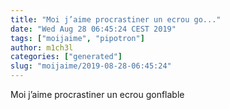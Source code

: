 ```yaml
---
title: "Moi j’aime procrastiner un ecrou go..."
date: "Wed Aug 28 06:45:24 CEST 2019"
tags: ["moijaime", "pipotron"]
author: m1ch3l
categories: ["generated"]
slug: "moijaime/2019-08-28-06:45:24"
---
```


Moi j’aime procrastiner un ecrou gonflable
